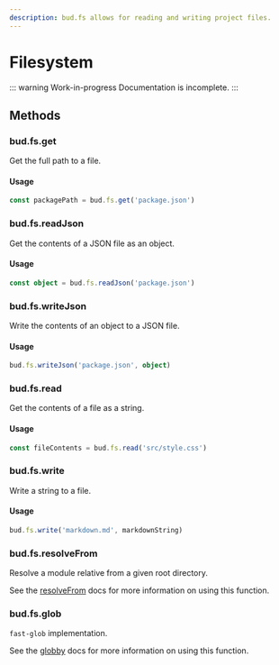 ```yaml
---
description: bud.fs allows for reading and writing project files.
---
```


# Filesystem

::: warning Work-in-progress
Documentation is incomplete. :::

## Methods

### bud.fs.get

Get the full path to a file.

#### Usage

```ts
const packagePath = bud.fs.get('package.json')
```

### bud.fs.readJson

Get the contents of a JSON file as an object.

#### Usage

```ts
const object = bud.fs.readJson('package.json')
```

### bud.fs.writeJson

Write the contents of an object to a JSON file.

#### Usage

```ts
bud.fs.writeJson('package.json', object)
```

### bud.fs.read

Get the contents of a file as a string.

#### Usage

```ts
const fileContents = bud.fs.read('src/style.css')
```

### bud.fs.write

Write a string to a file.

#### Usage

```ts
bud.fs.write('markdown.md', markdownString)
```

### bud.fs.resolveFrom

Resolve a module relative from a given root directory.

See the [resolveFrom](https://github.com/sindresorhus/resolve-from) docs for more information on using this function.

### bud.fs.glob

`fast-glob` implementation.

See the [globby](https://github.com/sindresorhus/globby) docs for more information on using this function.
